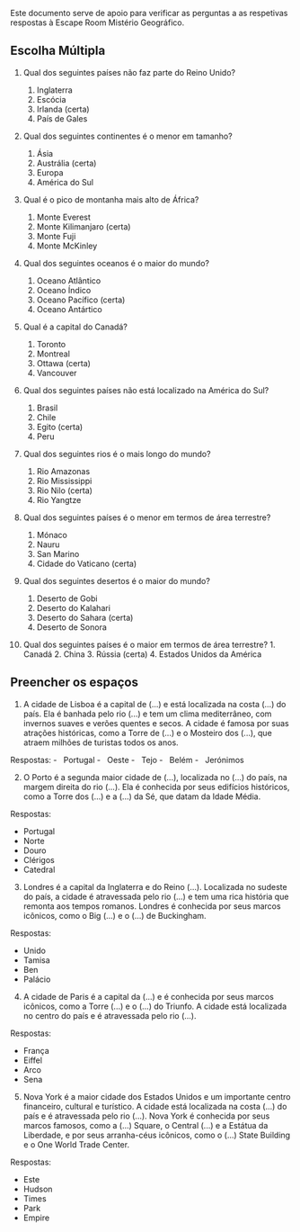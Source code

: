 Este documento serve de apoio para verificar as perguntas a as respetivas respostas à Escape Room Mistério Geográfico.

## Escolha Múltipla

1.  Qual dos seguintes países não faz parte do Reino Unido? 
	1. Inglaterra 
	2. Escócia 
	3. Irlanda (certa)
	4. País de Gales

2.  Qual dos seguintes continentes é o menor em tamanho?
	1. Ásia
	2. Austrália (certa)
	3. Europa
	4. América do Sul

3.  Qual é o pico de montanha mais alto de África?
	1. Monte Everest
	2. Monte Kilimanjaro (certa)
	3. Monte Fuji
	4. Monte McKinley

4.  Qual dos seguintes oceanos é o maior do mundo?
	1. Oceano Atlântico
	2. Oceano Índico
	3. Oceano Pacífico (certa)
	4. Oceano Antártico

5.  Qual é a capital do Canadá?
	1. Toronto
	2. Montreal
	3. Ottawa (certa)
	4. Vancouver

6.  Qual dos seguintes países não está localizado na América do Sul?
	1. Brasil
	2. Chile
	3. Egito (certa)
	4. Peru

7.  Qual dos seguintes rios é o mais longo do mundo?
	1. Rio Amazonas
	2. Rio Mississippi
	3. Rio Nilo (certa)
	4. Rio Yangtze

8.  Qual dos seguintes países é o menor em termos de área terrestre?
	1. Mónaco
	2. Nauru
	3. San Marino
	4. Cidade do Vaticano (certa)

9.  Qual dos seguintes desertos é o maior do mundo?
	1. Deserto de Gobi
	2. Deserto do Kalahari
	3. Deserto do Sahara (certa)
	4. Deserto de Sonora

10.  Qual dos seguintes países é o maior em termos de área terrestre?
	1. Canadá
	2. China
	3. Rússia (certa)
	4. Estados Unidos da América

## Preencher os espaços

1. A cidade de Lisboa é a capital de (...) e está localizada na costa (...) do país. Ela é banhada pelo rio (...) e tem um clima mediterrâneo, com invernos suaves e verões quentes e secos. A cidade é famosa por suas atrações históricas, como a Torre de (...) e o Mosteiro dos (...), que atraem milhões de turistas todos os anos.

Respostas:
-   Portugal
-   Oeste
-   Tejo
-   Belém
-   Jerónimos

2. O Porto é a segunda maior cidade de (...), localizada no (...) do país, na margem direita do rio (...). Ela é conhecida por seus edifícios históricos, como a Torre dos (...) e a (...) da Sé, que datam da Idade Média.

Respostas:
- Portugal
- Norte
- Douro
- Clérigos
- Catedral

3. Londres é a capital da Inglaterra e do Reino (...). Localizada no sudeste do país, a cidade é atravessada pelo rio (...) e tem uma rica história que remonta aos tempos romanos. Londres é conhecida por seus marcos icônicos, como o Big (...) e o (...) de Buckingham.

Respostas:
- Unido
- Tamisa
- Ben
- Palácio

4. A cidade de Paris é a capital da (...) e é conhecida por seus marcos icônicos, como a Torre (...) e o (...) do Triunfo. A cidade está localizada no centro do país e é atravessada pelo rio (...).

Respostas:
- França
- Eiffel
- Arco
- Sena

5. Nova York é a maior cidade dos Estados Unidos e um importante centro financeiro, cultural e turístico. A cidade está localizada na costa (...) do país e é atravessada pelo rio (...). Nova York é conhecida por seus marcos famosos, como a (...) Square, o Central (...) e a Estátua da Liberdade, e por seus arranha-céus icônicos, como o (...) State Building e o One World Trade Center.

Respostas:
- Este
- Hudson
- Times
- Park
- Empire